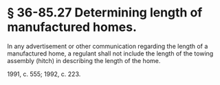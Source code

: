 # § 36-85.27 Determining length of manufactured homes.

<p>In any advertisement or other communication regarding the length of a manufactured home, a regulant shall not include the length of the towing assembly (hitch) in describing the length of the home.</p><p>1991, c. 555; 1992, c. 223.</p>